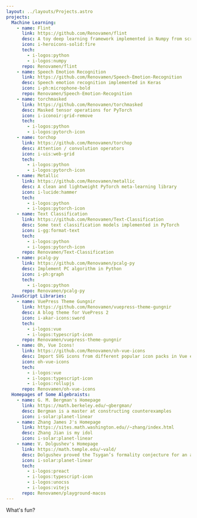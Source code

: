 ```yaml
---
layout: ../layouts/Projects.astro
projects:
  Machine Learning:
    - name: Flint
      link: https://github.com/Renovamen/flint
      desc: A toy deep learning framework implemented in Numpy from scratch
      icon: i-heroicons-solid:fire
      tech:
        - i-logos:python
        - i-logos:numpy
      repo: Renovamen/flint
    - name: Speech Emotion Recognition
      link: https://github.com/Renovamen/Speech-Emotion-Recognition
      desc: Speech emotion recognition implemented in Keras
      icon: i-ph:microphone-bold
      repo: Renovamen/Speech-Emotion-Recognition
    - name: torchmasked
      link: https://github.com/Renovamen/torchmasked
      desc: Masked tensor operations for PyTorch
      icon: i-iconoir:grid-remove
      tech:
        - i-logos:python
        - i-logos:pytorch-icon
    - name: torchop
      link: https://github.com/Renovamen/torchop
      desc: Attention / convolution operators
      icon: i-uis:web-grid
      tech:
        - i-logos:python
        - i-logos:pytorch-icon
    - name: Metallic
      link: https://github.com/Renovamen/metallic
      desc: A clean and lightweight PyTorch meta-learning library
      icon: i-lucide:hammer
      tech:
        - i-logos:python
        - i-logos:pytorch-icon
    - name: Text Classification
      link: https://github.com/Renovamen/Text-Classification
      desc: Some text classification models implemented in PyTorch
      icon: i-gg:format-text
      tech:
        - i-logos:python
        - i-logos:pytorch-icon
      repo: Renovamen/Text-Classification
    - name: pcalg-py
      link: https://github.com/Renovamen/pcalg-py
      desc: Implement PC algorithm in Python
      icon: i-ph:graph
      tech:
        - i-logos:python
      repo: Renovamen/pcalg-py
  JavaScript Libraries:
    - name: VuePress Theme Gungnir
      link: https://github.com/Renovamen/vuepress-theme-gungnir
      desc: A blog theme for VuePress 2
      icon: i-akar-icons:sword
      tech:
        - i-logos:vue
        - i-logos:typescript-icon
      repo: Renovamen/vuepress-theme-gungnir
    - name: Oh, Vue Icons!
      link: https://github.com/Renovamen/oh-vue-icons
      desc: Import SVG icons from different popular icon packs in Vue easily
      icon: oh-vue-icons
      tech:
        - i-logos:vue
        - i-logos:typescript-icon
        - i-logos:rollupjs
      repo: Renovamen/oh-vue-icons
  Homepages of Some Algebraists:
    - name: G. M. Bergman's Homepage
      link: https://math.berkeley.edu/~gbergman/
      desc: Bergman is a master at constructing counterexamples
      icon: i-solar:planet-linear
    - name: Zhang James J's Homepage
      link: https://sites.math.washington.edu//~zhang/index.html
      desc: Zhang Jian is my idol
      icon: i-solar:planet-linear
    - name: V. Dolgushev's Homepage
      link: https://math.temple.edu/~vald/
      desc: Dolgushev proved the Tsygan’s formality conjecture for an arbitrary smooth manifold
      icon: i-solar:planet-linear
      tech:
        - i-logos:preact
        - i-logos:typescript-icon
        - i-logos:unocss
        - i-logos:vitejs
      repo: Renovamen/playground-macos
---
```


What's fun?
